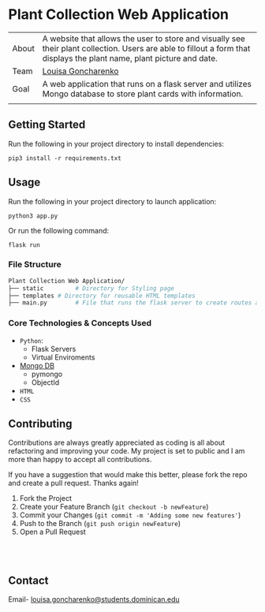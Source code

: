 # Plant Collection Web Application


|       |                                                                                                                                                                                                     |
| ----- | --------------------------------------------------------------------------------------------------------------------------------------------------------------------------------------------------- |
| About | A website that allows the user to store and visually see their plant collection. Users are able to fillout a form that displays the plant name, plant picture and date.                                                                               |
| Team  | [Louisa Goncharenko](https://github.com/lougoncharenko)
| Goal  | A web application that runs on a flask server and utilizes Mongo database to store plant cards with information.                                                                                                                 |
|       |                                                                                                                                                                                                     |



## Getting Started 
Run the following in your project directory to install dependencies: 

```
pip3 install -r requirements.txt
```


## Usage 
Run the following in your project directory to launch application: 

```
python3 app.py
```

Or run the following command: 

```
flask run
```

### File Structure

```sh
Plant Collection Web Application/
├── static         # Directory for Styling page
├── templates # Directory for reusable HTML templates
├── main.py        # File that runs the flask server to create routes and run applications 
```

### Core Technologies & Concepts Used

- `Python`:
  - Flask Servers
  - Virtual Enviroments
- [Mongo DB](https://www.mongodb.com/home)
    - pymongo
    - ObjectId
- `HTML`
- `CSS`

<!-- CONTRIBUTING -->
## Contributing
Contributions are always greatly appreciated as coding is all about refactoring and improving your code. My project is set to public and I am more than happy to accept all contributions. 

If you have a suggestion that would make this better, please fork the repo and create a pull request. 
Thanks again!

1. Fork the Project
2. Create your Feature Branch (`git checkout -b newFeature`)
3. Commit your Changes (`git commit -m 'Adding some new features'`)
4. Push to the Branch (`git push origin newFeature`)
5. Open a Pull Request


<br>
<br>

<!-- CONTACT -->
## Contact

Email- louisa.goncharenko@students.dominican.edu